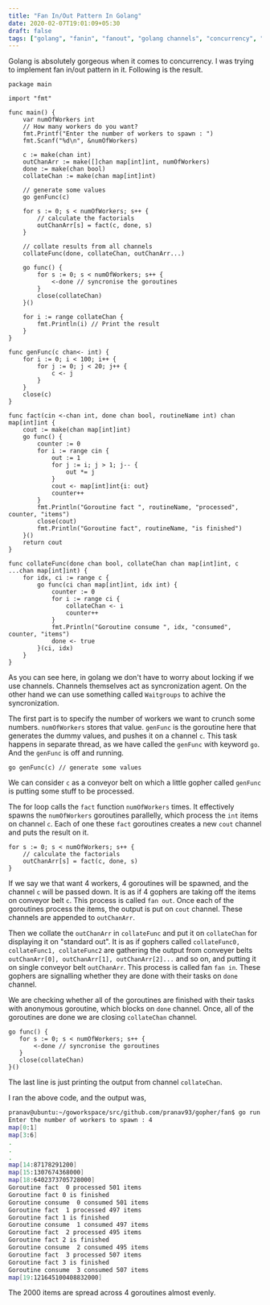 ```yaml
---
title: "Fan In/Out Pattern In Golang"
date: 2020-02-07T19:01:09+05:30
draft: false
tags: ["golang", "fanin", "fanout", "golang channels", "concurrency", "parallelism"]
---
```


Golang is absolutely gorgeous when it comes to concurrency. I was trying to implement fan in/out pattern in it. Following is the result.

```golang
package main

import "fmt"

func main() {
	var numOfWorkers int
	// How many workers do you want?
	fmt.Printf("Enter the number of workers to spawn : ")
	fmt.Scanf("%d\n", &numOfWorkers)

	c := make(chan int)
	outChanArr := make([]chan map[int]int, numOfWorkers)
	done := make(chan bool)
	collateChan := make(chan map[int]int)

	// generate some values
	go genFunc(c)

	for s := 0; s < numOfWorkers; s++ {
		// calculate the factorials
		outChanArr[s] = fact(c, done, s)
	}

	// collate results from all channels
	collateFunc(done, collateChan, outChanArr...)

	go func() {
		for s := 0; s < numOfWorkers; s++ {
			<-done // syncronise the goroutines
		}
		close(collateChan)
	}()

	for i := range collateChan {
		fmt.Println(i) // Print the result
	}
}

func genFunc(c chan<- int) {
	for i := 0; i < 100; i++ {
		for j := 0; j < 20; j++ {
			c <- j
		}
	}
	close(c)
}

func fact(cin <-chan int, done chan bool, routineName int) chan map[int]int {
	cout := make(chan map[int]int)
	go func() {
		counter := 0
		for i := range cin {
			out := 1
			for j := i; j > 1; j-- {
				out *= j
			}
			cout <- map[int]int{i: out}
			counter++
		}
		fmt.Println("Goroutine fact ", routineName, "processed", counter, "items")
		close(cout)
		fmt.Println("Goroutine fact", routineName, "is finished")
	}()
	return cout
}

func collateFunc(done chan bool, collateChan chan map[int]int, c ...chan map[int]int) {
	for idx, ci := range c {
		go func(ci chan map[int]int, idx int) {
			counter := 0
			for i := range ci {
				collateChan <- i
				counter++
			}
			fmt.Println("Goroutine consume ", idx, "consumed", counter, "items")
			done <- true
		}(ci, idx)
	}
}
```

As you can see here, in golang we don't have to worry about locking if we use channels. Channels themselves act as 
syncronization agent. On the other hand we can use something called `Waitgroups` to achive the syncronization.

The first part is to specify the number of workers we want to crunch some numbers. `numOfWorkers` stores that value.
`genFunc` is the goroutine here that generates the dummy values, and pushes it on a channel `c`. This task happens in
separate thread, as we have called the `genFunc` with keyword `go`. And the `genFunc` is off and running.
```golang
go genFunc(c) // generate some values
```
We can consider `c` as a conveyor belt on which a
little gopher called `genFunc` is putting some stuff to be processed.

The for loop calls the `fact` function `numOfWorkers` times. It effectively spawns the `numOfWorkers` goroutines parallelly, 
which process the `int` items on channel `c`. Each of one these `fact` goroutines creates a new `cout` channel and puts the 
result on it.
```golang
for s := 0; s < numOfWorkers; s++ {
	// calculate the factorials
	outChanArr[s] = fact(c, done, s)
}
```
If we say we that want 4 workers, 4 goroutines will be spawned, and the channel `c` will be passed down. It is as if 4 gophers
are taking off the items on conveyor belt `c`. This process is called `fan out`. Once each of the goroutines process the items,
the output is put on `cout` channel. These channels are appended to `outChanArr`.

Then we collate the `outChanArr` in `collateFunc` and put it on `collateChan` for displaying it on "standard out". It is as if gophers
 called `collateFunc0, collateFunc1, collateFunc2` are gathering the output from conveyer belts `outChanArr[0], outChanArr[1], outChanArr[2]...` 
 and so on, and putting it on single conveyor belt `outChanArr`. This process is called fan `fan in`.
 These gophers are signalling whether they are done with their tasks on `done`
 channel.

 We are checking whether all of the goroutines are finished with their tasks with anonymous goroutine, which blocks on `done` channel. Once, all
 of the goroutines are done we are closing `collateChan` channel.

 ```golang
go func() {
	for s := 0; s < numOfWorkers; s++ {
		<-done // syncronise the goroutines
	}
	close(collateChan)
}()
 ```

 The last line is just printing the output from channel `collateChan`.

I ran the above code, and the output was,

```bash
pranav@ubuntu:~/goworkspace/src/github.com/pranav93/gopher/fan$ go run main.go
Enter the number of workers to spawn : 4
map[0:1]
map[3:6]
.
.
.
map[14:87178291200]
map[15:1307674368000]
map[18:6402373705728000]
Goroutine fact  0 processed 501 items
Goroutine fact 0 is finished
Goroutine consume  0 consumed 501 items
Goroutine fact  1 processed 497 items
Goroutine fact 1 is finished
Goroutine consume  1 consumed 497 items
Goroutine fact  2 processed 495 items
Goroutine fact 2 is finished
Goroutine consume  2 consumed 495 items
Goroutine fact  3 processed 507 items
Goroutine fact 3 is finished
Goroutine consume  3 consumed 507 items
map[19:121645100408832000]
```

The 2000 items are spread across 4 goroutines almost evenly.

